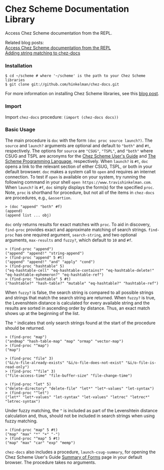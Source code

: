 # Chez Scheme Documentation Library

Access Chez Scheme documentation from the REPL. 

Related blog posts:  
[Access Chez Scheme documentation from the REPL](https://www.travishinkelman.com/post/access-chez-scheme-documentation-from-repl/)  
[Adding string matching to chez-docs](https://www.travishinkelman.com/post/adding-string-matching-to-chez-docs/)

### Installation

```
$ cd ~/scheme # where '~/scheme' is the path to your Chez Scheme libraries
$ git clone git://github.com/hinkelman/chez-docs.git
```

For more information on installing Chez Scheme libraries, see this [blog post](https://www.travishinkelman.com/post/getting-started-with-chez-scheme-and-emacs/).

### Import 

Import `chez-docs` procedure: `(import (chez-docs docs))`

### Basic Usage

The main procedure is `doc` with the form `(doc proc source launch?)`. The `source` and `launch?` arguments are optional and default to `"both"` and `#t`, respectively. The options for `source` are `"CSUG"`, `"TSPL"`, and `"both"` where CSUG and TSPL are acronyms for the [Chez Scheme User's Guide](https://cisco.github.io/ChezScheme/csug9.5/) and [The Scheme Programming Language](https://www.scheme.com/tspl4/), respectively. When `launch?` is `#t`, `doc` opens a link to the relevant section of either CSUG, TSPL, or both in your default browswer. `doc` makes a system call to `open` and requires an internet connection. To test if `open` is available on your system, try running the following command in your shell `open https://www.travishinkelman.com`. When `launch?` is `#f`, `doc` simply displays the form(s) for the specified `proc`. Note, `proc` is shorthand for procedure, but not all of the items in `chez-docs` are procedures, e.g., `&assertion`.

```
> (doc "append" "both" #f)
(append)
(append list ... obj)
```

`doc` only returns results for exact matches with `proc`. To aid in discovery, `find-proc` provides exact and approximate matching of search strings. `find-proc` has one required argument, `search-string`, and two optional arguments, `max-results` and `fuzzy?`, which default to `10` and `#f`. 

```
> (find-proc "append")
("append" "append!" "string-append")
> (find-proc "append" 5 #t)
("append" "append!" "and" "apply" "cond")
> (find-proc "hashtable" 5)
("eq-hashtable-cell" "eq-hashtable-contains?" "eq-hashtable-delete!" "eq-hashtable-ephemeron?" "eq-hashtable-ref")
> (find-proc "hashtable" 5 #t)
("hashtable?" "hash-table?" "mutable" "eq-hashtable?" "hashtable-ref")
```

When `fuzzy?` is false, the search string is compared to all possible strings and strings that match the search string are returned. When `fuzzy?` is true, the Levenshtein distance is calculated for every available string and the results are sorted in ascending order by distance. Thus, an exact match shows up at the beginning of the list.

The `^` indicates that only search strings found at the start of the procedure should be returned.

```
> (find-proc "map")
("andmap" "hash-table-map" "map" "ormap" "vector-map")
> (find-proc "^map")
("map")

> (find-proc "file" 3)
("&i/o-file-already-exists" "&i/o-file-does-not-exist" "&i/o-file-is-read-only")
> (find-proc "^file" 3)
("file-access-time" "file-buffer-size" "file-change-time")

> (find-proc "let" 5)
("delete-directory" "delete-file" "let*" "let*-values" "let-syntax")
> (find-proc "^let")
("let*" "let*-values" "let-syntax" "let-values" "letrec" "letrec*" "letrec-syntax")
```

Under fuzzy matching, the `^` is included as part of the Levenshtein distance calculation and, thus, should not be included in search strings when using fuzzy matching.

```
> (find-proc "map" 5 #t)
("map" "max" "*" "+" "-")
> (find-proc "^map" 5 #t)
("map" "max" "car" "exp" "memp")
```

`chez-docs` also includes a procedure, `launch-csug-summary`, for opening the Chez Scheme User's Guide [Summary of Forms](https://cisco.github.io/ChezScheme/csug9.5/summary.html) page in your default browser. The procedure takes no arguments. 

